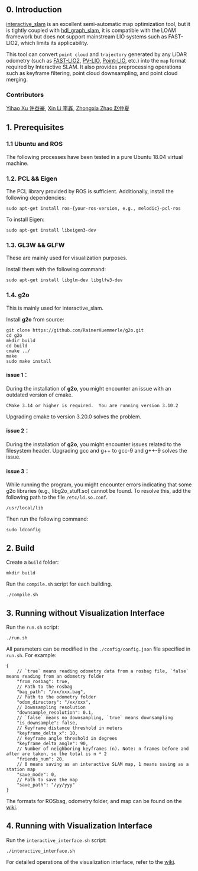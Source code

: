 ## 0. Introduction
[interactive_slam](https://github.com/koide3/interactive_slam) is an excellent semi-automatic map optimization tool, but it is tightly coupled with [hdl_graph_slam](https://github.com/koide3/hdl_graph_slam), it is compatible with the LOAM framework but does not support mainstream LIO systems such as FAST-LIO2, which limits its applicability.

This tool can convert ```point cloud``` and ```trajectory``` generated by any LiDAR odometry (such as [FAST-LIO2](https://github.com/hku-mars/FAST_LIO), [PV-LIO](https://github.com/HViktorTsoi/PV-LIO), [Point-LIO](https://github.com/hku-mars/Point-LIO.git), etc.) into the ```map``` format required by Interactive SLAM. It also provides preprocessing operations such as keyframe filtering, point cloud downsampling, and point cloud merging.

### Contributors
[Yihao Xu 许益豪](https://github.com/liaraaaaaaa), [Xin Li 李鑫](https://github.com/carlos-lee123), [Zhongxia Zhao 赵仲夏](https://github.com/xiaranqing)

## 1. Prerequisites
### 1.1 **Ubuntu** and **ROS**
The following processes have been tested in a pure Ubuntu 18.04 virtual machine.


### 1.2. **PCL && Eigen**
The PCL library provided by ROS is sufficient. Additionally, install the following dependencies:
```
sudo apt-get install ros-{your-ros-version, e.g., melodic}-pcl-ros 
```
To install Eigen:
```
sudo apt-get install libeigen3-dev
```

### 1.3. **GL3W && GLFW**
These are mainly used for visualization purposes.

Install them with the following command:
```
sudo apt-get install libglm-dev libglfw3-dev
```

### 1.4. **g2o**
This is mainly used for interactive_slam.

Install **g2o** from source:
```
git clone https://github.com/RainerKuemmerle/g2o.git
cd g2o
mkdir build 
cd build
cmake ../
make
sudo make install
```

#### issue 1：
During the installation of **g2o**, you might encounter an issue with an outdated version of cmake.
```
CMake 3.14 or higher is required.  You are running version 3.10.2
```
Upgrading cmake to version 3.20.0 solves the problem.

#### issue 2：
During the installation of **g2o**, you might encounter issues related to the filesystem header. Upgrading gcc and g++ to gcc-9 and g++-9 solves the issue.

#### issue 3：
While running the program, you might encounter errors indicating that some g2o libraries (e.g., libg2o_stuff.so) cannot be found. To resolve this, add the following path to the file `/etc/ld.so.conf`.
```
/usr/local/lib
```
Then run the following command:
```
sudo ldconfig
```

## 2. Build
Create a `build` folder:
```
mkdir build
```
Run the `compile.sh` script for each building.
```
./compile.sh
```
## 3. Running without Visualization Interface 
Run the `run.sh` script:
```
./run.sh
```
All parameters can be modified in the `./config/config.json` file specified in `run.sh`. For example:
```
{
    // `true` means reading odometry data from a rosbag file, `false` means reading from an odometry folder
    "from_rosbag": true,
    // Path to the rosbag
    "bag_path": "/xx/xxx.bag",
    // Path to the odometry folder
    "odom_directory": "/xx/xxx",
    // Downsampling resolution
    "downsample_resolution": 0.1,
    // `false` means no downsampling, `true` means downsampling
    "is_downsample": false,
    // Keyframe distance threshold in meters
    "keyframe_delta_x": 10,
    // Keyframe angle threshold in degrees
    "keyframe_delta_angle": 90,
    // Number of neighboring keyframes (n). Note: n frames before and after are taken, so the total is n * 2
    "friends_num": 20,
    // 0 means saving as an interactive SLAM map, 1 means saving as a station map
    "save_mode": 0,
    // Path to save the map
    "save_path": "/yy/yyy"
}
```
The formats for ROSbag, odometry folder, and map can be found on the [wiki](https://github.com/deepglint/LIO2InteractiveSLAM/wiki/LIO2InteractiveSLAM-Guide).

## 4. Running with Visualization Interface 
Run the `interactive_interface.sh` script:
```
./interactive_interface.sh
```
For detailed operations of the visualization interface, refer to the [wiki](https://github.com/deepglint/LIO2InteractiveSLAM/wiki/LIO2InteractiveSLAM-Guide).
